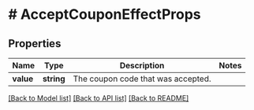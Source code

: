 # # AcceptCouponEffectProps

## Properties

Name | Type | Description | Notes
------------ | ------------- | ------------- | -------------
**value** | **string** | The coupon code that was accepted. | 

[[Back to Model list]](../../README.md#documentation-for-models) [[Back to API list]](../../README.md#documentation-for-api-endpoints) [[Back to README]](../../README.md)


